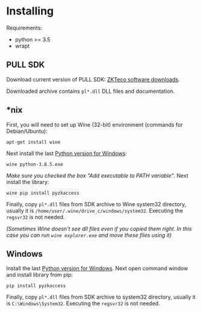# Installing

Requirements:

* python >= 3.5
* wrapt

## PULL SDK

Download current version of PULL SDK: 
[ZKTeco software downloads](https://www.zkteco.eu/index.php/downloads/software-downloads).

Downloaded archive contains `pl*.dll` DLL files and documentation.


## *nix

First, you will need to set up Wine (32-bit) environment (commands for Debian/Ubuntu):

`apt-get install wine`

Next install the last [Python version for Windows](https://www.python.org/downloads/windows/):

`wine python-3.8.5.exe`

*Make sure you checked the box "Add executable to PATH variable"*. Next install the library:

`wine pip install pyzkaccess`

Finally, copy `pl*.dll` files from SDK archive to Wine system32 directory, usually it is 
`/home/user/.wine/drive_c/windows/system32`. Executing the `regsvr32` is not needed.

*(Sometimes Wine doesn't see dll files even if you copied them right. In this case you can
run `wine explorer.exe` and move these files using it)*

## Windows

Install the last [Python version for Windows](https://www.python.org/downloads/windows/). Next
open command window and install library from pip:

`pip install pyzkaccess`

Finally, copy `pl*.dll` files from SDK archive to system32 directory, usually it is 
`C:\Windows\System32`. Executing the `regsvr32` is not needed.
